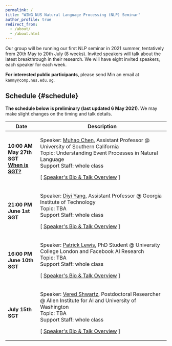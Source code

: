 ```yaml
---
permalink: /
title: "WING NUS Natural Language Processing (NLP) Seminar"
author_profile: true
redirect_from:
  - /about/
  - /about.html
---
```

Our group will be running our first NLP seminar in 2021 summer, tentatively from 20th May to 20th July (8 weeks). Invited speakers will talk about the latest breakthrough in their research. We will have eight invited speakers, each speaker for each week.

**For interested public participants**, please send Min an email at ```kanmy@comp.nus.edu.sg```.

## Schedule  {#schedule}

**The schedule below is preliminary (last updated 6 May 2021)**. We may make slight changes on the timing and talk details. 

<table class="table table-striped">
<thead class="thead-inverse"><tr><th>Date</th><th width="80%">Description</th></tr></thead>
<tbody>
<!-- Support Staff ********************************** 
  Use this first row as an exemplar.  You can get the Youtube offsets for each segment by using the share button and checking the "start at" checkbox and then pasting it.  The t parameter is the number of second from the start of the video.
 ************************************************** -->
<tr>
  <td><b>10:00 AM May 27th SGT<br /><a href="https://www.timeanddate.com/time/zones/sgt">When is SGT?</a></b>
  </td>
  <td>
  <p>
    Speaker: <a href="https://muhaochen.github.io/">Muhao Chen</a>, Assistant Professor @ University of Southern California<br/>
    Topic: Understanding Event Processes in Natural Language<br/>
    Support Staff: whole class
</p>
  <p>
    [&nbsp;<a href="https://wing-nus.github.io/nlp-seminar/speaker-muhao">Speaker's Bio & Talk Overview</a>&nbsp;]
    <br/></p> 

  </td>
  </tr>

<tr>
  <td><b>21:00 PM June 1st SGT<br /></b>
  </td>
  <td>
  <p>
    Speaker: <a href="https://www.cc.gatech.edu/~dyang888/">Diyi Yang</a>, Assistant Professor @ Georgia Institute of Technology<br/>
    Topic: TBA<br/>
    Support Staff: whole class
</p>
  <p>
    [&nbsp;<a href="https://wing-nus.github.io/nlp-seminar/speaker-diyi">Speaker's Bio & Talk Overview</a>&nbsp;]
    <br/></p> 
  </td>
  </tr>

  <tr>
  <td><b>16:00 PM June 10th SGT<br/></b>
  </td>
  <td>
  <p>
    Speaker: <a href="https://www.patricklewis.io/">Patrick Lewis</a>, PhD Student @ University College London and Facebook AI Research<br/>
    Topic: TBA<br/>
    Support Staff: whole class
</p>
  <p>
    [&nbsp;<a href="https://wing-nus.github.io/nlp-seminar/speaker-patrick">Speaker's Bio & Talk Overview</a>&nbsp;]
    <br/></p> 
  </td>
  </tr>

  <tr>
  <td><b>July 15th SGT<br/></b>
  </td>
  <td>
  <p>
    Speaker: <a href="https://vered1986.github.io/">Vered Shwartz</a>, Postdoctoral Researcher @ Allen Institute for AI and University of Washington<br/>
    Topic: TBA<br/>
    Support Staff: whole class
</p>
  <p>
    [&nbsp;<a href="https://wing-nus.github.io/nlp-seminar/speaker-vered">Speaker's Bio & Talk Overview</a>&nbsp;]
    <br/></p> 
  </td>
  </tr>

  <tr>
  </tr>
</tbody></table>
